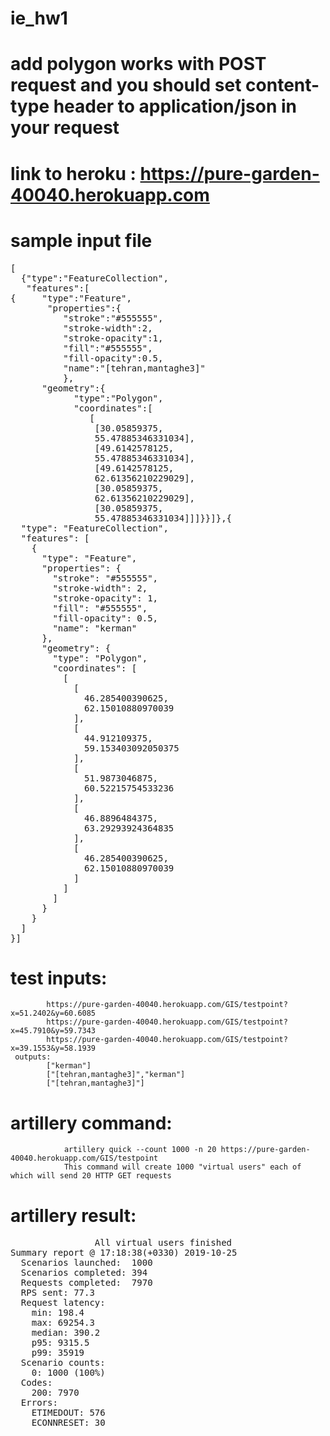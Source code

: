 # ie_hw1
# add polygon works with POST request and you should set content-type header to application/json in your request
# link to heroku : https://pure-garden-40040.herokuapp.com  
# sample input file  
<pre>
[  
  {"type":"FeatureCollection",  
   "features":[  
{     "type":"Feature",  
       "properties":{  
          "stroke":"#555555",  
          "stroke-width":2,  
          "stroke-opacity":1,  
          "fill":"#555555",  
          "fill-opacity":0.5,  
          "name":"[tehran,mantaghe3]"  
          },  
      "geometry":{
            "type":"Polygon",
            "coordinates":[
               [
                [30.05859375,
                55.47885346331034],
                [49.6142578125,
                55.47885346331034],
                [49.6142578125,
                62.61356210229029],
                [30.05859375,
                62.61356210229029],
                [30.05859375,
                55.47885346331034]]]}}]},{
  "type": "FeatureCollection",
  "features": [
    {
      "type": "Feature",
      "properties": {
        "stroke": "#555555",
        "stroke-width": 2,
        "stroke-opacity": 1,
        "fill": "#555555",
        "fill-opacity": 0.5,
        "name": "kerman"
      },
      "geometry": {
        "type": "Polygon",
        "coordinates": [
          [
            [
              46.285400390625,
              62.15010880970039
            ],
            [
              44.912109375,
              59.153403092050375
            ],
            [
              51.9873046875,
              60.52215754533236
            ],
            [
              46.8896484375,
              63.29293924364835
            ],
            [
              46.285400390625,
              62.15010880970039
            ]
          ]
        ]
      }
    }
  ]
}]
</pre>
# test inputs:  
            https://pure-garden-40040.herokuapp.com/GIS/testpoint?x=51.2402&y=60.6085
            https://pure-garden-40040.herokuapp.com/GIS/testpoint?x=45.7910&y=59.7343
            https://pure-garden-40040.herokuapp.com/GIS/testpoint?x=39.1553&y=58.1939
     outputs:
            ["kerman"]
            ["[tehran,mantaghe3]","kerman"]
            ["[tehran,mantaghe3]"]
# artillery command:
                artillery quick --count 1000 -n 20 https://pure-garden-40040.herokuapp.com/GIS/testpoint
                This command will create 1000 "virtual users" each of which will send 20 HTTP GET requests
# artillery result:
<pre>
                All virtual users finished
Summary report @ 17:18:38(+0330) 2019-10-25
  Scenarios launched:  1000
  Scenarios completed: 394
  Requests completed:  7970
  RPS sent: 77.3
  Request latency:
    min: 198.4
    max: 69254.3
    median: 390.2
    p95: 9315.5
    p99: 35919
  Scenario counts:
    0: 1000 (100%)
  Codes:
    200: 7970
  Errors:
    ETIMEDOUT: 576
    ECONNRESET: 30
    </pre>
            
